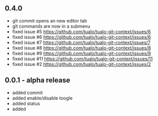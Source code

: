 ## 0.4.0
* git commit opens an new editor tab
* git commands are now in a submenu
* fixed issue #5 <https://github.com/tualo/tualo-git-context/issues/6>
* fixed issue #6 <https://github.com/tualo/tualo-git-context/issues/6>
* fixed issue #7 <https://github.com/tualo/tualo-git-context/issues/7>
* fixed issue #8 <https://github.com/tualo/tualo-git-context/issues/8>
* fixed issue #9 <https://github.com/tualo/tualo-git-context/issues/9>
* fixed issue #11 <https://github.com/tualo/tualo-git-context/issues/11>
* fixed issue #2 <https://github.com/tualo/tualo-git-context/issues/2>

## 0.0.1 - alpha release
* added commit
* added enable/disable toogle
* added status
* added
